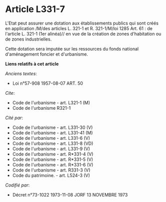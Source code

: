 # Article L331-7

L'Etat peut assurer une dotation aux établissements publics qui sont créés en application /M/des articles L. 321-1 et R.
321-1/M/loi  1285 Art. 61 : de l'article L. 321-1 (1er alinéa)// en vue de la création de zones d'habitation ou de zones
industrielles.

Cette dotation sera imputée sur les ressources du fonds national d'aménagement foncier et d'urbanisme.

**Liens relatifs à cet article**

_Anciens textes_:

  - Loi n°57-908 1957-08-07 ART. 50

_Cite_:

  - Code de l'urbanisme - art. L321-1 (M)
  - Code de l'urbanisme R321-1

_Cité par_:

  - Code de l'urbanisme - art. L331-30 (V)
  - Code de l'urbanisme - art. L331-41 (M)
  - Code de l'urbanisme - art. L331-6 (V)
  - Code de l'urbanisme - art. L331-8 (VD)
  - Code de l'urbanisme - art. L331-9 (V)
  - Code de l'urbanisme - art. R*331-4 (V)
  - Code de l'urbanisme - art. R*331-5 (V)
  - Code de l'urbanisme - art. R*331-6 (V)
  - Code de l'urbanisme - art. R331-3 (V)
  - Code du patrimoine. - art. L524-3 (V)

_Codifié par_:

  - Décret n°73-1022 1973-11-08 JORF 13 NOVEMBRE 1973

